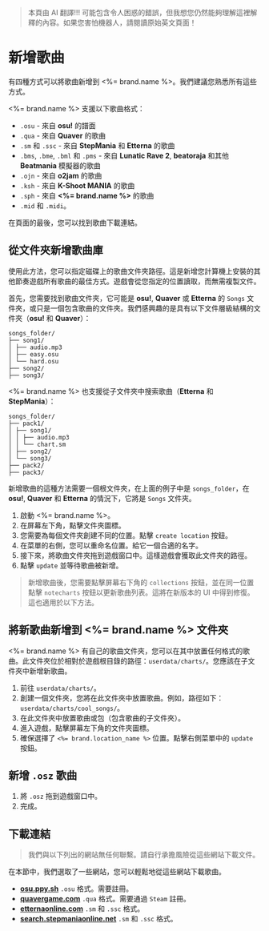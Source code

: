 > 本頁由 AI 翻譯!!! 可能包含令人困惑的錯誤，但我想您仍然能夠理解這裡解釋的內容。如果您害怕機器人，請閱讀原始英文頁面！

# 新增歌曲
有四種方式可以將歌曲新增到 <%= brand.name %>。我們建議您熟悉所有這些方式。

<%= brand.name %> 支援以下歌曲格式：
- `.osu` - 來自 **osu!** 的譜面
- `.qua` - 來自 **Quaver** 的歌曲
- `.sm` 和 `.ssc` - 來自 **StepMania** 和 **Etterna** 的歌曲
- `.bms`, `.bme`, `.bml` 和 `.pms` - 來自 **Lunatic Rave 2**, **beatoraja** 和其他 **Beatmania** 模擬器的歌曲
- `.ojn` - 來自 **o2jam** 的歌曲
- `.ksh` - 來自 **K-Shoot MANIA** 的歌曲
- `.sph` - 來自 **<%= brand.name %>** 的歌曲
- `.mid` 和 `.midi`。

在頁面的最後，您可以找到歌曲下載連結。

## 從文件夾新增歌曲庫
使用此方法，您可以指定磁碟上的歌曲文件夾路徑。這是新增您計算機上安裝的其他節奏遊戲所有歌曲的最佳方式。遊戲會從您指定的位置讀取，而無需複製文件。

首先，您需要找到歌曲文件夾，它可能是 **osu!**, **Quaver** 或 **Etterna** 的 `Songs` 文件夾，或只是一個包含歌曲的文件夾。我們感興趣的是具有以下文件層級結構的文件夾（**osu!** 和 **Quaver**）：
```
songs_folder/
├── song1/
│ ├── audio.mp3
│ ├── easy.osu
│ └── hard.osu
├── song2/
├── song3/
```

<%= brand.name %> 也支援從子文件夾中搜索歌曲（**Etterna** 和 **StepMania**）：
```
songs_folder/
├── pack1/
│ ├── song1/
│ │ ├── audio.mp3
│ │ └── chart.sm
│ ├── song2/
│ └── song3/
├── pack2/
├── pack3/
```

新增歌曲的這種方法需要一個根文件夾，在上面的例子中是 `songs_folder`，在 **osu!**, **Quaver** 和 **Etterna** 的情況下，它將是 `Songs` 文件夾。

1. 啟動 <%= brand.name %>。
2. 在屏幕左下角，點擊文件夾圖標。
3. 您需要為每個文件夾創建不同的位置。點擊 `create location` 按鈕。
4. 在菜單的右側，您可以重命名位置。給它一個合適的名字。
5. 接下來，將歌曲文件夾拖到遊戲窗口中。這樣遊戲會獲取此文件夾的路徑。
6. 點擊 `update` 並等待歌曲被新增。

> 新增歌曲後，您需要點擊屏幕右下角的 `collections` 按鈕，並在同一位置點擊 `notecharts` 按鈕以更新歌曲列表。這將在新版本的 UI 中得到修復。這也適用於以下方法。

## 將新歌曲新增到 <%= brand.name %> 文件夾
<%= brand.name %> 有自己的歌曲文件夾，您可以在其中放置任何格式的歌曲。此文件夾位於相對於遊戲根目錄的路徑：`userdata/charts/`。您應該在子文件夾中新增新歌曲。

1. 前往 `userdata/charts/`。
2. 創建一個文件夾，您將在此文件夾中放置歌曲。例如，路徑如下：`userdata/charts/cool_songs/`。
3. 在此文件夾中放置歌曲或包（包含歌曲的子文件夾）。
4. 進入遊戲，點擊屏幕左下角的文件夾圖標。
5. 確保選擇了 `<%= brand.location_name %>` 位置。點擊右側菜單中的 `update` 按鈕。

## 新增 `.osz` 歌曲
1. 將 `.osz` 拖到遊戲窗口中。
2. 完成。

## 下載連結
> 我們與以下列出的網站無任何聯繫。請自行承擔風險從這些網站下載文件。

在本節中，我們選取了一些網站，您可以輕鬆地從這些網站下載歌曲。
- [**osu.ppy.sh**](https://osu.ppy.sh/beatmapsets) `.osu` 格式。需要註冊。
- [**quavergame.com**](https://quavergame.com/maps) `.qua` 格式。需要通過 `Steam` 註冊。
- [**etternaonline.com**](https://etternaonline.com/packs) `.sm` 和 `.ssc` 格式。
- [**search.stepmaniaonline.net**](https://search.stepmaniaonline.net/) `.sm` 和 `.ssc` 格式。
